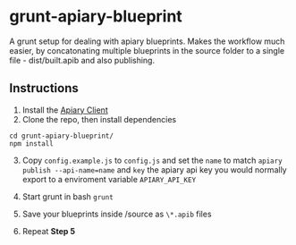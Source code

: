 grunt-apiary-blueprint
======================

A grunt setup for dealing with apiary blueprints. Makes the workflow much easier, by concatonating multiple blueprints in the
source folder to a single file - dist/built.apib and also publishing.

## Instructions

1. Install the [Apiary Client](http://client.apiary.io/)
2. Clone the repo, then install dependencies

``` 
cd grunt-apiary-blueprint/
npm install
```

3. Copy `config.example.js` to `config.js` and set the `name` to match `apiary publish --api-name=name`
and `key` the apiary api key you would normally export to a enviroment variable `APIARY_API_KEY`

4. Start grunt in bash ``` grunt ```
5. Save your blueprints inside /source as `\*.apib` files
6. Repeat **Step 5**
